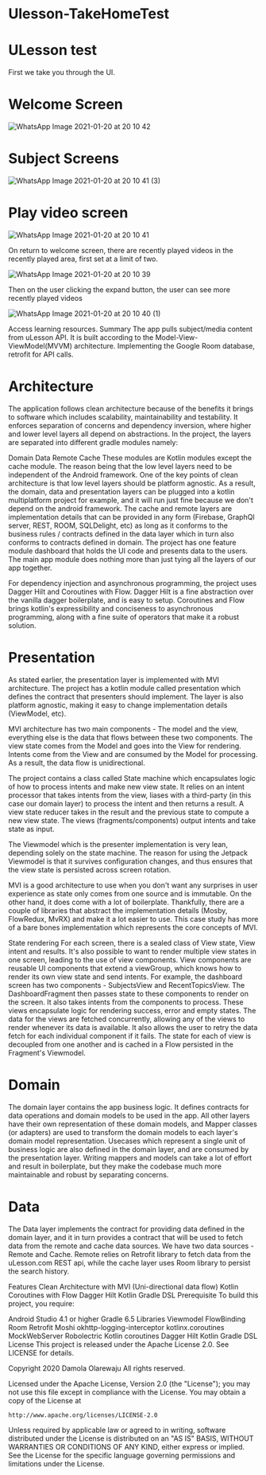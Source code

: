 # Ulesson-TakeHomeTest


# ULesson test

First we take you through the UI.

# Welcome Screen

![WhatsApp Image 2021-01-20 at 20 10 42](https://user-images.githubusercontent.com/54560535/105226031-ba446f80-5b5f-11eb-9f31-2fa4656bd3b6.jpeg)

# Subject Screens

![WhatsApp Image 2021-01-20 at 20 10 41 (3)](https://user-images.githubusercontent.com/54560535/105226121-dba55b80-5b5f-11eb-9d76-f40b9f75fa29.jpeg)

# Play video screen

![WhatsApp Image 2021-01-20 at 20 10 41](https://user-images.githubusercontent.com/54560535/105226142-e2cc6980-5b5f-11eb-8636-6707f82f7c65.jpeg)

On return to welcome screen, there are recently played videos in the recently played area, first set at a limit of two.

![WhatsApp Image 2021-01-20 at 20 10 39](https://user-images.githubusercontent.com/54560535/105226396-3939a800-5b60-11eb-9552-b41b954f8ef0.jpeg)

Then on the user clicking the expand button, the user can see more recently played videos


![WhatsApp Image 2021-01-20 at 20 10 40 (1)](https://user-images.githubusercontent.com/54560535/105226544-67b78300-5b60-11eb-935e-99ce506524ae.jpeg)




Access learning resources.
Summary
The app pulls subject/media content from uLesson API. It is built according to the Model-View-ViewModel(MVVM) architecture. Implementing the Google Room database,
retrofit for API calls.

# Architecture
The application follows clean architecture because of the benefits it brings to software which includes scalability, maintainability and testability. It enforces separation of concerns and dependency inversion, where higher and lower level layers all depend on abstractions. In the project, the layers are separated into different gradle modules namely:

Domain
Data
Remote
Cache
These modules are Kotlin modules except the cache module. The reason being that the low level layers need to be independent of the Android framework. One of the key points of clean architecture is that low level layers should be platform agnostic. As a result, the domain, data and presentation layers can be plugged into a kotlin multiplatform project for example, and it will run just fine because we don't depend on the android framework. The cache and remote layers are implementation details that can be provided in any form (Firebase, GraphQl server, REST, ROOM, SQLDelight, etc) as long as it conforms to the business rules / contracts defined in the data layer which in turn also conforms to contracts defined in domain. The project has one feature module dashboard that holds the UI code and presents data to the users. The main app module does nothing more than just tying all the layers of our app together.

For dependency injection and asynchronous programming, the project uses Dagger Hilt and Coroutines with Flow. Dagger Hilt is a fine abstraction over the vanilla dagger boilerplate, and is easy to setup. Coroutines and Flow brings kotlin's expressibility and conciseness to asynchronous programming, along with a fine suite of operators that make it a robust solution.

# Presentation
As stated earlier, the presentation layer is implemented with MVI architecture. The project has a kotlin module called presentation which defines the contract that presenters should implement. The layer is also platform agnostic, making it easy to change implementation details (ViewModel, etc).

MVI architecture has two main components - The model and the view, everything else is the data that flows between these two components. The view state comes from the Model and goes into the View for rendering. Intents come from the View and are consumed by the Model for processing. As a result, the data flow is unidirectional.

The project contains a class called State machine which encapsulates logic of how to process intents and make new view state. It relies on an intent processor that takes intents from the view, liases with a third-party (in this case our domain layer) to process the intent and then returns a result. A view state reducer takes in the result and the previous state to compute a new view state. The views (fragments/components) output intents and take state as input.

The Viewmodel which is the presenter implementation is very lean, depending solely on the state machine. The reason for using the Jetpack Viewmodel is that it survives configuration changes, and thus ensures that the view state is persisted across screen rotation.

MVI is a good architecture to use when you don't want any surprises in user experience as state only comes from one source and is immutable. On the other hand, it does come with a lot of boilerplate. Thankfully, there are a couple of libraries that abstract the implementation details (Mosby, FlowRedux, MvRX) and make it a lot easier to use. This case study has more of a bare bones implementation which represents the core concepts of MVI.

State rendering
For each screen, there is a sealed class of View state, View intent and results. It's also possible to want to render multiple view states in one screen, leading to the use of view components. View components are reusable UI components that extend a viewGroup, which knows how to render its own view state and send intents. For example, the dashboard screen has two components - SubjectsView and RecentTopicsView. The DashboardFragment then passes state to these components to render on the screen. It also takes intents from the components to process. These views encapsulate logic for rendering success, error and empty states. The data for the views are fetched concurrently, allowing any of the views to render whenever its data is available. It also allows the user to retry the data fetch for each individual component if it fails. The state for each of view is decoupled from one another and is cached in a Flow persisted in the Fragment's Viewmodel.

# Domain
The domain layer contains the app business logic. It defines contracts for data operations and domain models to be used in the app. All other layers have their own representation of these domain models, and Mapper classes (or adapters) are used to transform the domain models to each layer's domain model representation. Usecases which represent a single unit of business logic are also defined in the domain layer, and are consumed by the presentation layer. Writing mappers and models can take a lot of effort and result in boilerplate, but they make the codebase much more maintainable and robust by separating concerns.

# Data
The Data layer implements the contract for providing data defined in the domain layer, and it in turn provides a contract that will be used to fetch data from the remote and cache data sources. We have two data sources - Remote and Cache. Remote relies on Retrofit library to fetch data from the uLesson.com REST api, while the cache layer uses Room library to persist the search history.

Features
Clean Architecture with MVI (Uni-directional data flow)
Kotlin Coroutines with Flow
Dagger Hilt
Kotlin Gradle DSL
Prerequisite
To build this project, you require:

Android Studio 4.1 or higher
Gradle 6.5
Libraries
Viewmodel
FlowBinding
Room
Retrofit
Moshi
okhttp-logging-interceptor
kotlinx.coroutines
MockWebServer
Robolectric
Kotlin coroutines
Dagger Hilt
Kotlin Gradle DSL
License
This project is released under the Apache License 2.0. See LICENSE for details.

Copyright 2020 Damola Olarewaju All rights reserved.

Licensed under the Apache License, Version 2.0 (the "License");
you may not use this file except in compliance with the License.
You may obtain a copy of the License at

    http://www.apache.org/licenses/LICENSE-2.0

Unless required by applicable law or agreed to in writing, software
distributed under the License is distributed on an "AS IS" BASIS,
WITHOUT WARRANTIES OR CONDITIONS OF ANY KIND, either express or implied.
See the License for the specific language governing permissions and
limitations under the License.
